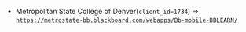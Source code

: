  - Metropolitan State College of Denver(`client_id=1734`) => [`https://metrostate-bb.blackboard.com/webapps/Bb-mobile-BBLEARN/`](https://metrostate-bb.blackboard.com/webapps/Bb-mobile-BBLEARN/)
